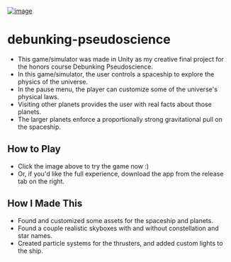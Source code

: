 [![image](https://github.com/user-attachments/assets/d320242b-ad42-47fa-9cea-18e6793add39)](https://macrisconstantine.github.io/debunking-pseudoscience/)

# debunking-pseudoscience
- This game/simulator was made in Unity as my creative final project for the honors course Debunking Pseudoscience.
- In this game/simulator, the user controls a spaceship to explore the physics of the universe.
- In the pause menu, the player can customize some of the universe's physical laws.
- Visiting other planets provides the user with real facts about those planets.
- The larger planets enforce a proportionally strong gravitational pull on the spaceship.
## How to Play
- Click the image above to try the game now :)
- Or, if you'd like the full experience, download the app from the release tab on the right. 
## How I Made This
- Found and customized some assets for the spaceship and planets.
- Found a couple realistic skyboxes with and without constellation and star names. 
- Created particle systems for the thrusters, and added custom lights to the ship. 
